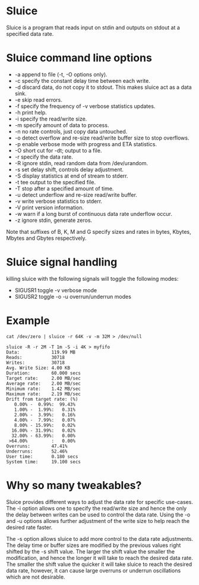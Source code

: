 # Sluice

Sluice is a program that reads input on stdin and outputs on stdout at a specified data rate.

# Sluice command line options

* -a append to file (-t, -O options only).
* -c specify the constant delay time between each write.
* -d discard data, do not copy it to stdout. This makes sluice act as a data sink.
* -e skip read errors.
* -f specify the frequency of -v verbose statistics updates.
* -h print help.
* -i specify the read/write size.
* -m specify amount of data to process.
* -n no rate controls, just copy data untouched.
* -o detect overflow and re-size read/write buffer size to stop overflows.
* -p enable verbose mode with progress and ETA statistics.
* -O short cut for -dt; output to a file.
* -r specify the data rate.
* -R ignore stdin, read random data from /dev/urandom.
* -s set delay shift, controls delay adjustment.
* -S display statistics at end of stream to stderr.
* -t tee output to the specified file.
* -T stop after a specified amount of time.
* -u detect underflow and re-size read/write buffer.
* -v write verbose statistics to stderr.
* -V print version information.
* -w warn if a long burst of continuous data rate underflow occur.
* -z ignore stdin, generate zeros. 

Note that suffixes of B, K, M and G specify sizes and rates in bytes, Kbytes, Mbytes and Gbytes respectively.

# Sluice signal handling

killing sluice with the following signals will toggle the following modes:

* SIGUSR1 toggle -v verbose mode
* SIGUSR2 toggle -o -u overrun/underrun modes 

# Example

```
cat /dev/zero | sluice -r 64K -v -m 32M > /dev/null

sluice -R -r 2M -T 1m -S -i 4K > myfifo
Data:            119.99 MB
Reads:           30718
Writes:          30718
Avg. Write Size: 4.00 KB
Duration:        60.000 secs
Target rate:     2.00 MB/sec
Average rate:    2.00 MB/sec
Minimum rate:    1.42 MB/sec
Maximum rate:    2.19 MB/sec
Drift from target rate: (%)
   0.00% -  0.99%:  99.43%
   1.00% -  1.99%:   0.31%
   2.00% -  3.99%:   0.16%
   4.00% -  7.99%:   0.07%
   8.00% - 15.99%:   0.02%
  16.00% - 31.99%:   0.02%
  32.00% - 63.99%:   0.00%
 >64.00%         :   0.00%
Overruns:        47.41%
Underruns:       52.46%
User time:       0.180 secs
System time:     19.100 secs
```

# Why so many tweakables?

Sluice provides different ways to adjust the data rate for specific
use-cases. The -i option allows one to specify the read/write size and 
hence the only the delay between writes can be used to control the data
rate. Using the -o and -u options allows further adjustment of the write
size to help reach the desired rate faster. 

The -s option allows sluice to add more control to the data rate adjustments.
The delay time or buffer sizes are modified by the previous values right
shifted by the -s shift value. The larger the shift value the smaller the
modification, and hence the longer it will take to reach the desired data
rate. The smaller the shift value the quicker it will take sluice to reach
the desired data rate, however, it can cause large overruns or underrun
oscillations which are not desirable. 
